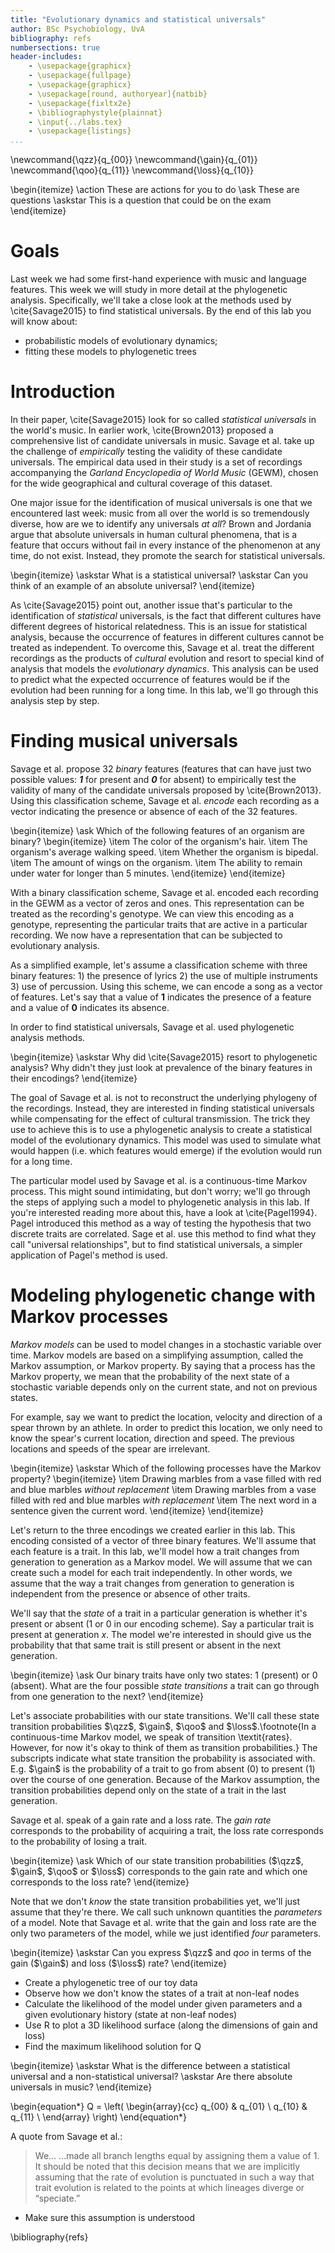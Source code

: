 ```yaml
---
title: "Evolutionary dynamics and statistical universals"
author: BSc Psychobiology, UvA
bibliography: refs
numbersections: true
header-includes:
    - \usepackage{graphicx}
    - \usepackage{fullpage}
    - \usepackage{graphicx}
    - \usepackage[round, authoryear]{natbib}
    - \usepackage{fixltx2e}
    - \bibliographystyle{plainnat}
    - \input{../labs.tex}
    - \usepackage{listings}
...
```


\newcommand{\qzz}{q_{00}}
\newcommand{\gain}{q_{01}}
\newcommand{\qoo}{q_{11}}
\newcommand{\loss}{q_{10}}

\begin{itemize}
\action These are actions for you to do
\ask These are questions
\askstar This is a question that could be on the exam
\end{itemize}

# Goals

Last week we had some first-hand experience with music and language features. This week we will study in more detail at the phylogenetic analysis. Specifically, we'll take a close look at the methods used by \cite{Savage2015} to find statistical universals. By the end of this lab you will know about:

* probabilistic models of evolutionary dynamics;
* fitting these models to phylogenetic trees

# Introduction

In their paper, \cite{Savage2015} look for so called *statistical universals* in the world's music. In earlier work, \cite{Brown2013} proposed a comprehensive list of candidate universals in music. Savage et al. take up the challenge of *empirically* testing the validity of these candidate universals. The empirical data used in their study is a set of recordings accompanying the *Garland Encyclopedia of World Music* (GEWM), chosen for the wide geographical and cultural coverage of this dataset. 

One major issue for the identification of musical universals is one that we encountered last week: music from all over the world is so tremendously diverse, how are we to identify any universals *at all*? Brown and Jordania argue that absolute universals in human cultural phenomena, that is a feature that occurs without fail in every instance of the phenomenon at any time, do not exist. Instead, they promote the search for statistical universals.   

\begin{itemize}
\askstar What is a statistical universal?
\askstar Can you think of an example of an absolute universal?
\end{itemize}

As \cite{Savage2015} point out, another issue that's particular to the identification of *statistical* universals, is the fact that different cultures have different degrees of historical relatedness. This is an issue for statistical analysis, because the occurrence of features in different cultures cannot be treated as independent. To overcome this, Savage et al. treat the different recordings as the products of *cultural* evolution and resort to special kind of analysis that models the *evolutionary dynamics*. This analysis can be used to predict what the expected occurrence of features would be if the evolution had been running for a long time. In this lab, we'll go through this analysis step by step.

# Finding musical universals

Savage et al. propose 32 *binary* features (features that can have just two possible values: ***1*** for present and ***0*** for absent) to empirically test the validity of many of the candidate universals proposed by \cite{Brown2013}. Using this classification scheme, Savage et al. *encode* each recording as a vector indicating the presence or absence of each of the 32 features.

\begin{itemize}
\ask Which of the following features of an organism are binary?
\begin{itemize}
\item The color of the organism's hair.
\item The organism's average walking speed.
\item Whether the organism is bipedal.
\item The amount of wings on the organism.
\item The ability to remain under water for longer than 5 minutes.
\end{itemize}
\end{itemize}

With a binary classification scheme, Savage et al. encoded each recording in the GEWM as a vector of zeros and ones. This representation can be treated as the recording's genotype.  We can view this encoding as a genotype, representing the particular traits that are active in a particular recording. We now have a representation that can be subjected to evolutionary analysis.

As a simplified example, let's assume a classification scheme with three binary features: 1) the presence of lyrics 2) the use of multiple instruments 3) use of percussion. Using this scheme, we can encode a song as a vector of features. Let's say that a value of $\mathbf{1}$ indicates the presence of a feature and a value of $\mathbf{0}$ indicates its absence.

In order to find statistical universals, Savage et al. used phylogenetic analysis methods.

\begin{itemize}
\askstar Why did \cite{Savage2015} resort to phylogenetic analysis? Why didn't they just look at prevalence of the binary features in their encodings?
\end{itemize}

The goal of Savage et al. is not to reconstruct the underlying phylogeny of the recordings. Instead, they are interested in finding statistical universals while compensating for the effect of cultural transmission. The trick they use to achieve this is to use a phylogenetic analysis to create a statistical model of the evolutionary dynamics. This model was used to simulate what would happen (i.e. which features would emerge) if the evolution would run for a long time. 

The particular model used by Savage et al. is a continuous-time Markov process. This might sound intimidating, but don't worry; we'll go through the steps of applying such a model to phylogenetic analysis in this lab. If you're interested reading more about this, have a look at \cite{Pagel1994}. Pagel introduced this method as a way of testing the hypothesis that two discrete traits are correlated. Sage et al. use this method to find what they call "universal relationships", but to find statistical universals, a simpler application of Pagel's method is used.

# Modeling phylogenetic change with Markov processes

*Markov models* can be used to model changes in a stochastic variable over time. Markov models are based on a simplifying assumption, called the Markov assumption, or Markov property. By saying that a process has the Markov property, we mean that the probability of the next state of a stochastic variable depends only on the current state, and not on previous states.

For example, say we want to predict the location, velocity and direction of a spear thrown by an athlete. In order to predict this location, we only need to know the spear's current location, direction and speed. The previous locations and speeds of the spear are irrelevant.

\begin{itemize}
\askstar Which of the following processes have the Markov property?
\begin{itemize}
\item Drawing marbles from a vase filled with red and blue marbles *without replacement*
\item Drawing marbles from a vase filled with red and blue marbles *with replacement*
\item The next word in a sentence given the current word. 
\end{itemize}
\end{itemize}

Let's return to the three encodings we created earlier in this lab. This encoding consisted of a vector of three binary features. We'll assume that each feature is a trait. In this lab, we'll model how a trait changes from generation to generation as a Markov model. We will assume that we can create such a model for each trait independently. In other words, we assume that the way a trait changes from generation to generation is independent from the presence or absence of other traits.

We'll say that the *state* of a trait in a particular generation is whether it's present or absent (1 or 0 in our encoding scheme). Say a particular trait is present at generation $x$. The model we're interested in should give us the probability that that same trait is still present or absent in the next generation. 

\begin{itemize}
\ask Our binary traits have only two states: 1 (present) or 0 (absent). What are the four possible *state transitions* a trait can go through from one generation to the next?
\end{itemize}

Let's associate probabilities with our state transitions. We'll call these state transition probabilities $\qzz$, $\gain$, $\qoo$ and $\loss$.\footnote{In a continuous-time Markov model, we speak of transition \textit{rates}. However, for now it's okay to think of them as transition probabilities.} The subscripts indicate what state transition the probability is associated with. E.g. $\gain$ is the probability of a trait to go from absent (0) to present (1) over the course of one generation. Because of the Markov assumption, the transition probabilities depend only on the state of a trait in the last generation. 

Savage et al. speak of a gain rate and a loss rate. The *gain rate* corresponds to the probability of acquiring a trait, the loss rate corresponds to the probability of losing a trait.

\begin{itemize}
\ask Which of our state transition probabilities ($\qzz$, $\gain$, $\qoo$ or $\loss$) corresponds to the gain rate and which one corresponds to the loss rate?
\end{itemize}

Note that we don't *know* the state transition probabilities yet, we'll just assume that they're there. We call such unknown quantities the *parameters* of a model. Note that Savage et al. write that the gain and loss rate are the only two parameters of the model, while we just identified *four* parameters. 

\begin{itemize}
\askstar Can you express $\qzz$ and $qoo$ in terms of the gain ($\gain$) and loss ($\loss$) rate?
\end{itemize}



* Create a phylogenetic tree of our toy data
* Observe how we don't know the states of a trait at non-leaf nodes
* Calculate the likelihood of the model under given parameters and a given evolutionary history (state at non-leaf nodes) 
* Use R to plot a 3D likelihood surface (along the dimensions of gain and loss)
* Find the maximum likelihood solution for Q

\begin{itemize}
\askstar What is the difference between a statistical universal and a non-statistical universal?
\askstar Are there absolute universals in music?
\end{itemize}

\begin{equation*}
Q = \left( 
\begin{array}{cc}
q_{00} & q_{01} \\
q_{10} & q_{11} \\
\end{array}
\right)
\end{equation*}

A quote from Savage et al.:

> We... ...made all branch lengths equal by assigning them a value of 1. It should be noted that this decision means that we are implicitly assuming that the rate of evolution is punctuated in such a way that trait evolution is related to the points at which lineages diverge or “speciate.” 

* Make sure this assumption is understood

\bibliography{refs}
